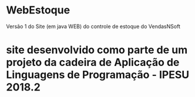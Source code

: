 # WebEstoque
Versão 1 do Site (em java WEB) do controle de estoque do VendasNSoft

# site desenvolvido como parte de um projeto da cadeira de Aplicação de Linguagens de Programação - IPESU 2018.2
